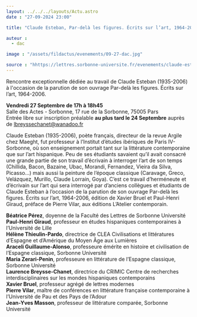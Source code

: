 ```yaml
---
layout: ../../../layouts/Actu.astro
date : "27-09-2024 23:00"

title: "Claude Esteban, Par-delà les figures. Écrits sur l’art, 1964-2006"

auteur :
  - dac

image : "/assets/fildactus/evenements/09-27-dac.jpg"

source : "hhttps://lettres.sorbonne-universite.fr/evenements/claude-esteban-par-dela-les-figures-ecrits-sur-lart-1964-2006"
---
```


Rencontre exceptionnelle dédiée au travail de Claude Esteban (1935-2006)  à l'occasion de la parution de son ouvrage Par-delà les figures. Écrits sur l’art, 1964-2006.

__Vendredi 27 Septembre de 17h à 18h45__  
Salle des Actes - Sorbonne, 17 rue de la Sorbonne, 75005 Pars  
Entrée libre sur inscription préalable __au plus tard le 24 Septembre__ auprès de lbreyssechanet@wanadoo.fr

Claude Esteban (1935-2006), poète français, directeur de la revue Argile chez Maeght, fut professeur à l’Institut d’études ibériques de Paris IV-Sorbonne, où son enseignement portait tant sur la littérature contemporaine que sur l’art hispanique. Peu de ses étudiants savaient qu’il avait consacré une grande partie de son travail d’écrivain à interroger l’art de son temps (Chillida, Bacon, Bazaine, Ubac, Morandi, Fernandez, Vieira da Silva, Picasso…) mais aussi la peinture de l’époque classique (Caravage, Greco, Velázquez, Murillo, Claude Lorrain, Goya). C’est ce travail d’herméneute et d’écrivain sur l’art qui sera interrogé par d’anciens collègues et étudiants de Claude Esteban à l’occasion de la parution de son ouvrage Par-delà les figures. Écrits sur l’art, 1964-2006, édition de Xavier Bruel et Paul-Henri Giraud, préface de Pierre Vilar, aux éditions L’Atelier contemporain.

__Béatrice Pérez__, doyenne de la Faculté des Lettres de Sorbonne Université  
__Paul-Henri Giraud__, professeur en études hispaniques contemporaines à l’Université de Lille  
__Hélène Thieulin-Pardo__, directrice de CLEA Civilisations et littératures d’Espagne et d’Amérique du Moyen Âge aux Lumières  
__Araceli Guillaume-Alonso__, professeure émérite en histoire et civilisation de l’Espagne classique, Sorbonne Université  
__Maria Zerari-Penin__, professeure en littérature de l’Espagne classique, Sorbonne Université  
__Laurence Breysse-Chanet__, directrice du CRIMIC Centre de recherches interdisciplinaires sur les mondes hispaniques contemporains  
__Xavier Bruel__, professeur agrégé de lettres modernes  
__Pierre Vilar__, maître de conférences en littérature française contemporaine à l’Université de Pau et des Pays de l’Adour  
__Jean-Yves Masson__, professeur de littérature comparée, Sorbonne Université